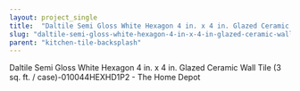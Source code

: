 ```yaml
---
layout: project_single
title:  "Daltile Semi Gloss White Hexagon 4 in. x 4 in. Glazed Ceramic Wall Tile (3 sq. ft. / case)"
slug: "daltile-semi-gloss-white-hexagon-4-in-x-4-in-glazed-ceramic-wall-tile-3-sq-ft-case"
parent: "kitchen-tile-backsplash"
---
```

Daltile Semi Gloss White Hexagon 4 in. x 4 in. Glazed Ceramic Wall Tile (3 sq. ft. / case)-010044HEXHD1P2 - The Home Depot